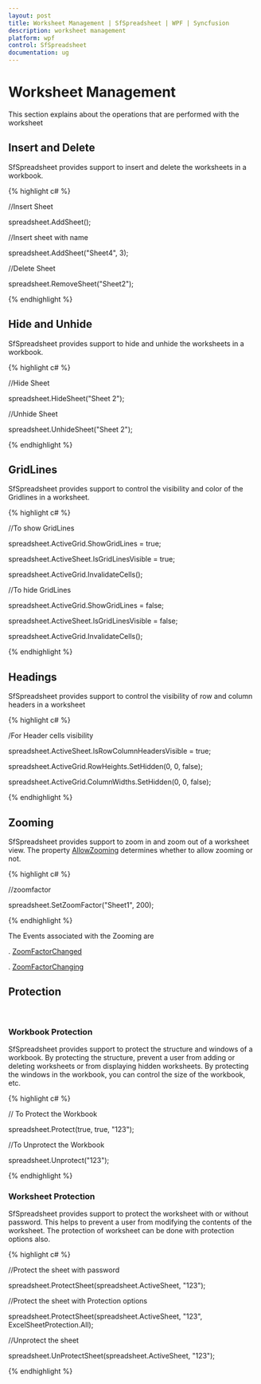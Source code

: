 ```yaml
---
layout: post
title: Worksheet Management | SfSpreadsheet | WPF | Syncfusion
description: worksheet management
platform: wpf
control: SfSpreadsheet
documentation: ug
---
```


# Worksheet Management
 This section explains about the operations that are performed with the worksheet
<br/>

## Insert and Delete

SfSpreadsheet provides support to insert and delete the worksheets in a workbook.

{% highlight c# %}

//Insert Sheet

spreadsheet.AddSheet();
	
//Insert sheet with name

spreadsheet.AddSheet("Sheet4", 3);

//Delete Sheet

spreadsheet.RemoveSheet("Sheet2");

{% endhighlight %}
<br/>

## Hide and Unhide

SfSpreadsheet provides support to hide and unhide the worksheets in a workbook.

{% highlight c# %}

//Hide Sheet

spreadsheet.HideSheet("Sheet 2");

//Unhide Sheet

spreadsheet.UnhideSheet("Sheet 2");

{% endhighlight %}
<br/>

## GridLines

SfSpreadsheet provides support to control the visibility and color of the Gridlines in a worksheet.

{% highlight c# %}

//To show GridLines

spreadsheet.ActiveGrid.ShowGridLines = true;

spreadsheet.ActiveSheet.IsGridLinesVisible = true;

spreadsheet.ActiveGrid.InvalidateCells();

//To hide GridLines

spreadsheet.ActiveGrid.ShowGridLines = false;

spreadsheet.ActiveSheet.IsGridLinesVisible = false;

spreadsheet.ActiveGrid.InvalidateCells();

{% endhighlight %}
<br/>

## Headings

SfSpreadsheet provides support to control the visibility of row and column headers in a worksheet

{% highlight c# %}

/For Header cells visibility

spreadsheet.ActiveSheet.IsRowColumnHeadersVisible = true;

spreadsheet.ActiveGrid.RowHeights.SetHidden(0, 0, false);

spreadsheet.ActiveGrid.ColumnWidths.SetHidden(0, 0, false);

{% endhighlight %}
<br/>

## Zooming

SfSpreadsheet provides support to zoom in and zoom out of a worksheet view. The property [AllowZooming](http://help.syncfusion.com/cr/cref_files/wpf/sfspreadsheet/topic6319.html) determines whether to allow zooming or not.

{% highlight c# %}

//zoomfactor

spreadsheet.SetZoomFactor("Sheet1", 200);

{% endhighlight %}

The Events associated with the Zooming are 

. [ZoomFactorChanged](http://help.syncfusion.com/cr/cref_files/wpf/sfspreadsheet/topic6346.html)

. [ZoomFactorChanging](http://help.syncfusion.com/cr/cref_files/wpf/sfspreadsheet/topic6347.html)
<br/>

## Protection
<br/>

### Workbook Protection

SfSpreadsheet provides support to protect the structure and windows of a workbook. By protecting the structure, prevent a user from adding or deleting worksheets or from displaying hidden worksheets. By protecting the windows in the workbook, you can control the size of the workbook, etc.

{% highlight c# %}

// To Protect the Workbook 

spreadsheet.Protect(true, true, "123");

//To Unprotect the Workbook

spreadsheet.Unprotect("123");

{% endhighlight %}
<br/>

### Worksheet Protection

SfSpreadsheet provides support to protect the worksheet with or without password. This helps to prevent a user from modifying the contents of the worksheet. The protection of worksheet can be done with protection options also.

{% highlight c# %}

//Protect the sheet with password

spreadsheet.ProtectSheet(spreadsheet.ActiveSheet, "123");

//Protect the sheet with Protection options

spreadsheet.ProtectSheet(spreadsheet.ActiveSheet, "123", ExcelSheetProtection.All);

//Unprotect the sheet

spreadsheet.UnProtectSheet(spreadsheet.ActiveSheet, "123");

{% endhighlight %}

